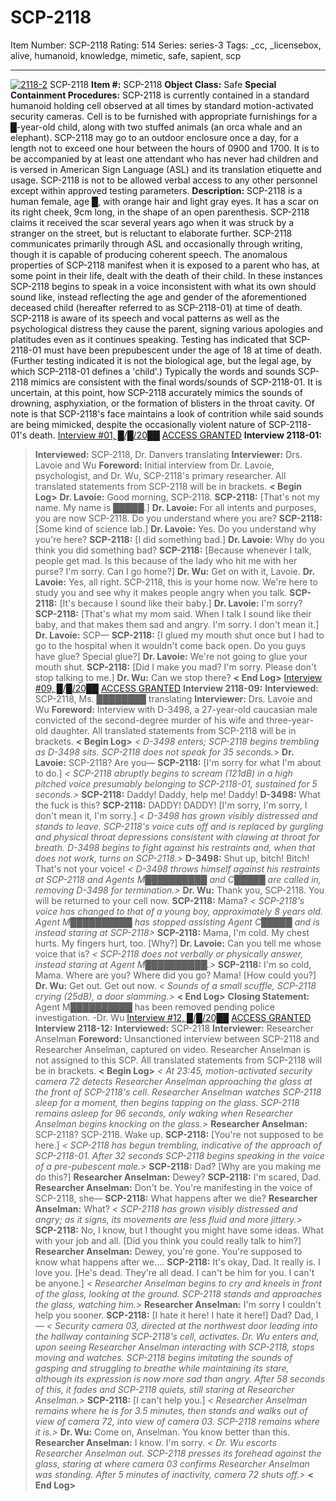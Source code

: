 # SCP-2118
Item Number: SCP-2118
Rating: 514
Series: series-3
Tags: _cc, _licensebox, alive, humanoid, knowledge, mimetic, safe, sapient, scp

---

[![2118-2](https://scp-wiki.wdfiles.com/local--resized-images/scp-2118/2118-2/medium.jpg)](https://scp-wiki.wdfiles.com/local--files/scp-2118/2118-2)
SCP-2118
**Item #:** SCP-2118
**Object Class:** Safe
**Special Containment Procedures:** SCP-2118 is currently contained in a standard humanoid holding cell observed at all times by standard motion-activated security cameras. Cell is to be furnished with appropriate furnishings for a █-year-old child, along with two stuffed animals (an orca whale and an elephant). SCP-2118 may go to an outdoor enclosure once a day, for a length not to exceed one hour between the hours of 0900 and 1700. It is to be accompanied by at least one attendant who has never had children and is versed in American Sign Language (ASL) and its translation etiquette and usage. SCP-2118 is not to be allowed verbal access to any other personnel except within approved testing parameters.
**Description:** SCP-2118 is a human female, age █, with orange hair and light gray eyes. It has a scar on its right cheek, 9cm long, in the shape of an open parenthesis. SCP-2118 claims it received the scar several years ago when it was struck by a stranger on the street, but is reluctant to elaborate further.
SCP-2118 communicates primarily through ASL and occasionally through writing, though it is capable of producing coherent speech.
The anomalous properties of SCP-2118 manifest when it is exposed to a parent who has, at some point in their life, dealt with the death of their child. In these instances SCP-2118 begins to speak in a voice inconsistent with what its own should sound like, instead reflecting the age and gender of the aforementioned deceased child (hereafter referred to as SCP-2118-01) at time of death. SCP-2118 is aware of its speech and vocal patterns as well as the psychological distress they cause the parent, signing various apologies and platitudes even as it continues speaking. Testing has indicated that SCP-2118-01 must have been prepubescent under the age of 18 at time of death. (Further testing indicated it is not the biological age, but the legal age, by which SCP-2118-01 defines a 'child'.)
Typically the words and sounds SCP-2118 mimics are consistent with the final words/sounds of SCP-2118-01. It is uncertain, at this point, how SCP-2118 accurately mimics the sounds of drowning, asphyxiation, or the formation of blisters in the throat cavity. Of note is that SCP-2118's face maintains a look of contrition while said sounds are being mimicked, despite the occasionally violent nature of SCP-2118-01's death.
[Interview #01, █/█/20██](javascript:;)
[ACCESS GRANTED](javascript:;)
**Interview 2118-01:**
> **Interviewed:** SCP-2118, Dr. Danvers translating
> **Interviewer:** Drs. Lavoie and Wu
> **Foreword:** Initial interview from Dr. Lavoie, psychologist, and Dr. Wu, SCP-2118's primary researcher. All translated statements from SCP-2118 will be in brackets.
> **< Begin Log>**
> **Dr. Lavoie:** Good morning, SCP-2118.
> **SCP-2118:** [That's not my name. My name is █████.]
> **Dr. Lavoie:** For all intents and purposes, you are now SCP-2118. Do you understand where you are?
> **SCP-2118:** [Some kind of science lab.]
> **Dr. Lavoie:** Yes. Do you understand why you're here?
> **SCP-2118:** [I did something bad.]
> **Dr. Lavoie:** Why do you think you did something bad?
> **SCP-2118:** [Because whenever I talk, people get mad. Is this because of the lady who hit me with her purse? I'm sorry. Can I go home?]
> **Dr. Wu:** Get on with it, Lavoie.
> **Dr. Lavoie:** Yes, all right. SCP-2118, this is your home now. We're here to study you and see why it makes people angry when you talk.
> **SCP-2118:** [It's because I sound like their baby.]
> **Dr. Lavoie:** I'm sorry?
> **SCP-2118:** [That's what my mom said. When I talk I sound like their baby, and that makes them sad and angry. I'm sorry. I don't mean it.]
> **Dr. Lavoie:** SCP—
> **SCP-2118:** [I glued my mouth shut once but I had to go to the hospital when it wouldn't come back open. Do you guys have glue? Special glue?]
> **Dr. Lavoie:** We're not going to glue your mouth shut.
> **SCP-2118:** [Did I make you mad? I'm sorry. Please don't stop talking to me.]
> **Dr. Wu:** Can we stop there?
> **< End Log>**
[Interview #09, █/█/20██](javascript:;)
[ACCESS GRANTED](javascript:;)
**Interview 2118-09:**
> **Interviewed:** SCP-2118, Ms. ████████ translating
> **Interviewer:** Drs. Lavoie and Wu
> **Foreword:** Interview with D-3498, a 27-year-old caucasian male convicted of the second-degree murder of his wife and three-year-old daughter. All translated statements from SCP-2118 will be in brackets.
> **< Begin Log>**
> _< D-3498 enters; SCP-2118 begins trembling as D-3498 sits. SCP-2118 does not speak for 35 seconds.>_
> **Dr. Lavoie:** SCP-2118? Are you—
> **SCP-2118:** [I'm sorry for what I'm about to do.]
> _< SCP-2118 abruptly begins to scream (121dB) in a high pitched voice presumably belonging to SCP-2118-01, sustained for 5 seconds.>_
> **SCP-2118:** Daddy! Daddy, help me! Daddy!
> **D-3498:** What the fuck is this?
> **SCP-2118:** DADDY! DADDY! [I'm sorry, I'm sorry, I don't mean it, I'm sorry.]
> _< D-3498 has grown visibly distressed and stands to leave. SCP-2118's voice cuts off and is replaced by gurgling and physical throat depressions consistent with clawing at throat for breath. D-3498 begins to fight against his restraints and, when that does not work, turns on SCP-2118.>_
> **D-3498:** Shut up, bitch! Bitch! That's not your voice!
> _< D-3498 throws himself against his restraints at SCP-2118 and Agents M██████████ and C█████ are called in, removing D-3498 for termination.>_
> **Dr. Wu:** Thank you, SCP-2118. You will be returned to your cell now.
> **SCP-2118:** Mama?
> _< SCP-2118's voice has changed to that of a young boy, approximately 8 years old. Agent M██████████ has stopped assisting Agent C█████ and is instead staring at SCP-2118>_
> **SCP-2118:** Mama, I'm cold. My chest hurts. My fingers hurt, too. [Why?]
> **Dr. Lavoie:** Can you tell me whose voice that is?
> _< SCP-2118 does not verbally or physically answer, instead staring at Agent M██████████.>_
> **SCP-2118:** I'm so cold, Mama. Where are you? Where did you go? Mama! [How could you?]
> **Dr. Wu:** Get out. Get out now.
> _< Sounds of a small scuffle, SCP-2118 crying (25dB), a door slamming.>_
> **< End Log>**
> **Closing Statement:** Agent M██████████ has been removed pending police investigation. -Dr. Wu
[Interview #12, █/█/20██](javascript:;)
[ACCESS GRANTED](javascript:;)
**Interview 2118-12:**
> **Interviewed:** SCP-2118
> **Interviewer:** Researcher Anselman
> **Foreword:** Unsanctioned interview between SCP-2118 and Researcher Anselman, captured on video. Researcher Anselman is not assigned to this SCP. All translated statements from SCP-2118 will be in brackets.
> **< Begin Log>**
> _< At 23:45, motion-activated security camera 72 detects Researcher Anselman approaching the glass at the front of SCP-2118's cell. Researcher Anselman watches SCP-2118 sleep for a moment, then begins tapping on the glass. SCP-2118 remains asleep for 96 seconds, only waking when Researcher Anselman begins knocking on the glass.>_
> **Researcher Anselman:** SCP-2118? SCP-2118. Wake up.
> **SCP-2118:** [You're not supposed to be here.]
> _< SCP-2118 has begun trembling, indicative of the approach of SCP-2118-01. After 32 seconds SCP-2118 begins speaking in the voice of a pre-pubescent male.>_
> **SCP-2118:** Dad? [Why are you making me do this?]
> **Researcher Anselman:** Dewey?
> **SCP-2118:** I'm scared, Dad.
> **Researcher Anselman:** Don't be. You're manifesting in the voice of SCP-2118, she—
> **SCP-2118:** What happens after we die?
> **Researcher Anselman:** What?
> _< SCP-2118 has grown visibly distressed and angry; as it signs, its movements are less fluid and more jittery.>_
> **SCP-2118:** No, I know, but I thought you might have some ideas. What with your job and all. [Did you think you could really talk to him?]
> **Researcher Anselman:** Dewey, you're gone. You're supposed to know what happens after we….
> **SCP-2118:** It's okay, Dad. It really is. I love you. [He's dead. They're all dead. I can't be him for you. I can't be anyone.]
> _< Researcher Anselman begins to cry and kneels in front of the glass, looking at the ground. SCP-2118 stands and approaches the glass, watching him.>_
> **Researcher Anselman:** I'm sorry I couldn't help you sooner.
> **SCP-2118:** [I hate it here! I hate it here!] Dad? Dad, I—
> _< Security camera 03, directed at the northwest door leading into the hallway containing SCP-2118's cell, activates. Dr. Wu enters and, upon seeing Researcher Anselman interacting with SCP-2118, stops moving and watches. SCP-2118 begins imitating the sounds of gasping and struggling to breathe while maintaining its stare, although its expression is now more sad than angry. After 58 seconds of this, it fades and SCP-2118 quiets, still staring at Researcher Anselman.>_
> **SCP-2118:** [I can't help you.]
> _< Researcher Anselman remains where he is for 3.5 minutes, then stands and walks out of view of camera 72, into view of camera 03. SCP-2118 remains where it is.>_
> **Dr. Wu:** Come on, Anselman. You know better than this.
> **Researcher Anselman:** I know. I'm sorry.
> _< Dr. Wu escorts Researcher Anselman out. SCP-2118 presses its forehead against the glass, staring at where camera 03 confirms Researcher Anselman was standing. After 5 minutes of inactivity, camera 72 shuts off.>_
> **< End Log>**